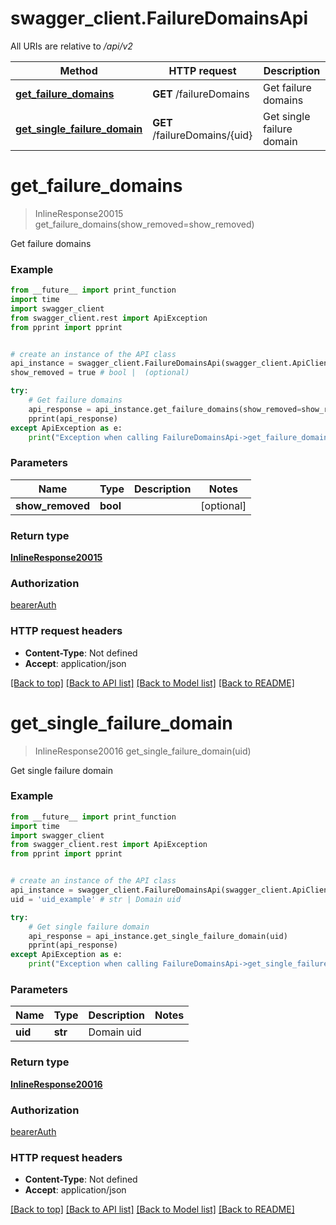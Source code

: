 # swagger_client.FailureDomainsApi

All URIs are relative to */api/v2*

Method | HTTP request | Description
------------- | ------------- | -------------
[**get_failure_domains**](FailureDomainsApi.md#get_failure_domains) | **GET** /failureDomains | Get failure domains
[**get_single_failure_domain**](FailureDomainsApi.md#get_single_failure_domain) | **GET** /failureDomains/{uid} | Get single failure domain

# **get_failure_domains**
> InlineResponse20015 get_failure_domains(show_removed=show_removed)

Get failure domains

### Example
```python
from __future__ import print_function
import time
import swagger_client
from swagger_client.rest import ApiException
from pprint import pprint


# create an instance of the API class
api_instance = swagger_client.FailureDomainsApi(swagger_client.ApiClient(configuration))
show_removed = true # bool |  (optional)

try:
    # Get failure domains
    api_response = api_instance.get_failure_domains(show_removed=show_removed)
    pprint(api_response)
except ApiException as e:
    print("Exception when calling FailureDomainsApi->get_failure_domains: %s\n" % e)
```

### Parameters

Name | Type | Description  | Notes
------------- | ------------- | ------------- | -------------
 **show_removed** | **bool**|  | [optional] 

### Return type

[**InlineResponse20015**](InlineResponse20015.md)

### Authorization

[bearerAuth](../README.md#bearerAuth)

### HTTP request headers

 - **Content-Type**: Not defined
 - **Accept**: application/json

[[Back to top]](#) [[Back to API list]](../README.md#documentation-for-api-endpoints) [[Back to Model list]](../README.md#documentation-for-models) [[Back to README]](../README.md)

# **get_single_failure_domain**
> InlineResponse20016 get_single_failure_domain(uid)

Get single failure domain

### Example
```python
from __future__ import print_function
import time
import swagger_client
from swagger_client.rest import ApiException
from pprint import pprint


# create an instance of the API class
api_instance = swagger_client.FailureDomainsApi(swagger_client.ApiClient(configuration))
uid = 'uid_example' # str | Domain uid

try:
    # Get single failure domain
    api_response = api_instance.get_single_failure_domain(uid)
    pprint(api_response)
except ApiException as e:
    print("Exception when calling FailureDomainsApi->get_single_failure_domain: %s\n" % e)
```

### Parameters

Name | Type | Description  | Notes
------------- | ------------- | ------------- | -------------
 **uid** | **str**| Domain uid | 

### Return type

[**InlineResponse20016**](InlineResponse20016.md)

### Authorization

[bearerAuth](../README.md#bearerAuth)

### HTTP request headers

 - **Content-Type**: Not defined
 - **Accept**: application/json

[[Back to top]](#) [[Back to API list]](../README.md#documentation-for-api-endpoints) [[Back to Model list]](../README.md#documentation-for-models) [[Back to README]](../README.md)

